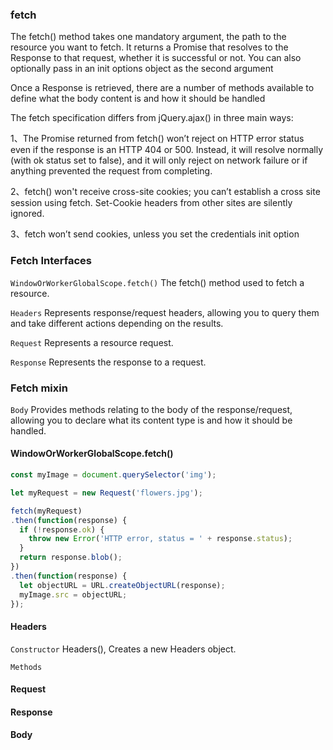 ### fetch


The fetch() method takes one mandatory argument, the path to the resource you want to fetch.
It returns a Promise that resolves to the Response to that request, whether it is successful or not.
You can also optionally pass in an init options object as the second argument

Once a Response is retrieved,
there are a number of methods available to define what the body content is and how it should be handled

The fetch specification differs from jQuery.ajax() in three main ways:

1、The Promise returned from fetch() won’t reject on HTTP error status even if the response is an HTTP 404 or 500.
Instead, it will resolve normally (with ok status set to false), and it will only reject on network failure or if anything prevented the request from completing.

2、fetch() won't receive cross-site cookies; you can’t establish a cross site session using fetch.
Set-Cookie headers from other sites are silently ignored.

3、fetch won’t send cookies, unless you set the credentials init option


### Fetch Interfaces

`WindowOrWorkerGlobalScope.fetch()`
The fetch() method used to fetch a resource.

`Headers`
Represents response/request headers, allowing you to query them and take different actions depending on the results.

`Request`
Represents a resource request.

`Response`
Represents the response to a request.

### Fetch mixin
`Body`
Provides methods relating to the body of the response/request, allowing you to declare what its content type is and how it should be handled.

#### WindowOrWorkerGlobalScope.fetch()

```javascript
const myImage = document.querySelector('img');

let myRequest = new Request('flowers.jpg');

fetch(myRequest)
.then(function(response) {
  if (!response.ok) {
    throw new Error('HTTP error, status = ' + response.status);
  }
  return response.blob();
})
.then(function(response) {
  let objectURL = URL.createObjectURL(response);
  myImage.src = objectURL;
});
```

#### Headers

`Constructor`
Headers(), Creates a new Headers object.

`Methods`

#### Request

#### Response

#### Body
